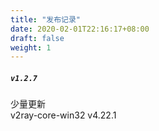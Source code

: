 ```yaml
---
title: "发布记录"
date: 2020-02-01T22:16:17+08:00
draft: false
weight: 1
---
```


##### `v1.2.7`  
少量更新  
v2ray-core-win32 v4.22.1  

